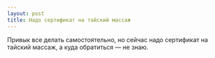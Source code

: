 ```yaml
---
layout: post 
title: Надо сертификат на тайский массаж 
--- 
```

Привык все делать самостоятельно, но сейчас надо сертификат на тайский массаж, а куда обратиться — не знаю.